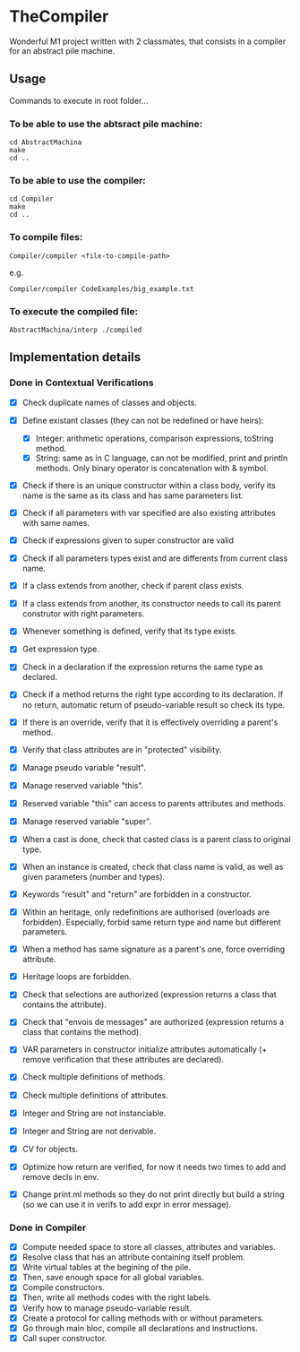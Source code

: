 # TheCompiler

Wonderful M1 project written with 2 classmates, that consists in a compiler for an abstract pile machine.


## Usage

Commands to execute in root folder...

### To be able to use the abtsract pile machine:

```
cd AbstractMachina
make
cd ..
```
### To be able to use the compiler:

```
cd Compiler
make
cd ..
```

### To compile files:

```
Compiler/compiler <file-to-compile-path>
```
e.g.
```
Compiler/compiler CodeExamples/big_example.txt
```

### To execute the compiled file:

```
AbstractMachina/interp ./compiled
```



## Implementation details

### Done in Contextual Verifications

- [x] Check duplicate names of classes and objects.
- [x] Define existant classes (they can not be redefined or have heirs):
    - [x] Integer: arithmetic operations, comparison expressions, toString method.
    - [x] String: same as in C language, can not be modified, print and println methods. Only binary operator is concatenation with & symbol.
- [x] Check if there is an unique constructor within a class body, verify its name is the same as its class and has same parameters list.
- [x] Check if all parameters with var specified are also existing attributes with same names.
- [x] Check if expressions given to super constructor are valid
- [x] Check if all parameters types exist and are differents from current class name.
- [x] If a class extends from another, check if parent class exists.
- [x] If a class extends from another, its constructor needs to call its parent construtor with right parameters.
- [x] Whenever something is defined, verify that its type exists.
- [x] Get expression type.
- [x] Check in a declaration if the expression returns the same type as declared.
- [x] Check if a method returns the right type according to its declaration. If no return, automatic return of pseudo-variable result so check its type.
- [x] If there is an override, verify that it is effectively overriding a parent's method.
- [x] Verify that class attributes are in "protected" visibility.
- [x] Manage pseudo variable "result".
- [x] Manage reserved variable "this".
- [x] Reserved variable "this" can access to parents attributes and methods.
- [x] Manage reserved variable "super".
- [x] When a cast is done, check that casted class is a parent class to original type.
- [x] When an instance is created, check that class name is valid, as well as given parameters (number and types).
- [x] Keywords "result" and "return" are forbidden in a constructor.
- [x] Within an heritage, only redefinitions are authorised (overloads are forbidden). Especially, forbid same return type and name but different parameters.
- [x] When a method has same signature as a parent's one, force overriding attribute.
- [x] Heritage loops are forbidden.
- [x] Check that selections are authorized (expression returns a class that contains the attribute).
- [x] Check that "envois de messages" are authorized (expression returns a class that contains the method).
- [x] VAR parameters in constructor initialize attributes automatically (+ remove verification that these attributes are declared).
- [x] Check multiple definitions of methods.
- [x] Check multiple definitions of attributes.
- [x] Integer and String are not instanciable.
- [x] Integer and String are not derivable.
- [x] CV for objects.

- [x] Optimize how return are verified, for now it needs two times to add and remove decls in env.
- [x] Change print.ml methods so they do not print directly but build a string (so we can use it in verifs to add expr in error message).

### Done in Compiler

- [x] Compute needed space to store all classes, attributes and variables.
- [x] Resolve class that has an attribute containing itself problem.
- [x] Write virtual tables at the begining of the pile.
- [x] Then, save enough space for all global variables.
- [x] Compile constructors.
- [x] Then, write all methods codes with the right labels.
- [x] Verify how to manage pseudo-variable result.
- [x] Create a protocol for calling methods with or without parameters.
- [x] Go through main bloc, compile all declarations and instructions.
- [x] Call super constructor.
